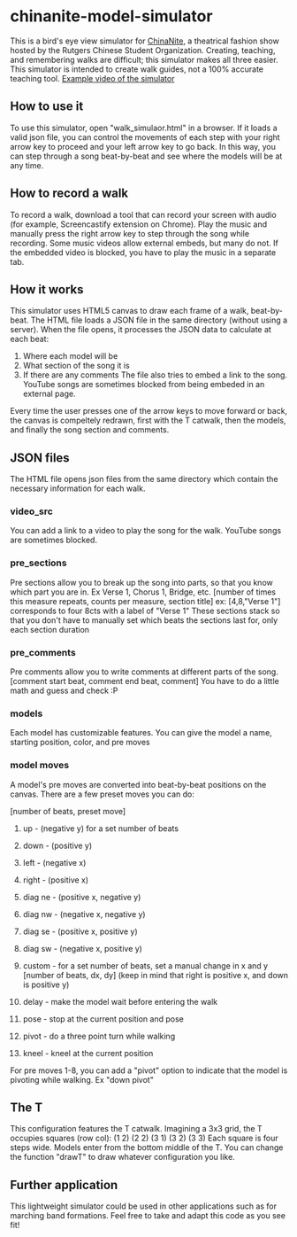 # chinanite-model-simulator
This is a bird's eye view simulator for [ChinaNite](https://www.youtube.com/watch?v=Q3QqFn1ThFQ), a theatrical fashion show hosted by the Rutgers Chinese Student Organization. Creating, teaching, and remembering walks are difficult; this simulator makes all three easier. This simulator is intended to create walk guides, not a 100% accurate teaching tool.
[Example video of the simulator](https://drive.google.com/file/d/1j_BwTIWdvUy5nd9A0IPfShJoqkx7Q6ml/view?usp=sharing)

## How to use it
To use this simulator, open "walk_simulaor.html" in a browser. If it loads a valid json file, you can control the movements of each step with your right arrow key to proceed and your left arrow key to go back. In this way, you can step through a song beat-by-beat and see where the models will be at any time.

## How to record a walk
To record a walk, download a tool that can record your screen with audio (for example, Screencastify extension on Chrome). Play the music and manually press the right arrow key to step through the song while recording. Some music videos allow external embeds, but many do not. If the embedded video is blocked, you have to play the music in a separate tab.

## How it works
This simulator uses HTML5 canvas to draw each frame of a walk, beat-by-beat. The HTML file loads a JSON file in the same directory (without using a server). When the file opens, it processes the JSON data to calculate at each beat:
1) Where each model will be
2) What section of the song it is
3) If there are any comments
The file also tries to embed a link to the song. YouTube songs are sometimes blocked from being embeded in an external page.

Every time the user presses one of the arrow keys to move forward or back, the canvas is compeltely redrawn, first with the T catwalk, then the models, and finally the song section and comments.

## JSON files
The HTML file opens json files from the same directory which contain the necessary information for each walk.
### video_src
You can add a link to a video to play the song for the walk. YouTube songs are sometimes blocked.

### pre_sections
Pre sections allow you to break up the song into parts, so that you know which part you are in. Ex Verse 1, Chorus 1, Bridge, etc.
[number of times this measure repeats, counts per measure, section title]
ex: [4,8,"Verse 1"] corresponds to four 8cts with a label of "Verse 1"
These sections stack so that you don't have to manually set which beats the sections last for, only each section duration

### pre_comments
Pre comments allow you to write comments at different parts of the song.
[comment start beat, comment end beat, comment]
You have to do a little math and guess and check :P

### models
Each model has customizable features. You can give the model a name, starting position, color, and pre moves

### model moves
A model's pre moves are converted into beat-by-beat positions on the canvas. There are a few preset moves you can do:

[number of beats, preset move]
1) up - (negative y) for a set number of beats
2) down - (positive y)
3) left - (negative x)
4) right - (positive x)
5) diag ne - (positive x, negative y)
6) diag nw - (negative x, negative y)
7) diag se - (positive x, positive y)
8) diag sw - (negative x, positive y)

9) custom - for a set number of beats, set a manual change in x and y
[number of beats, dx, dy] (keep in mind that right is positive x, and down is positive y)

10) delay - make the model wait before entering the walk
11) pose - stop at the current position and pose
12) pivot - do a three point turn while walking
13) kneel - kneel at the current position

For pre moves 1-8, you can add a "pivot" option to indicate that the model is pivoting while walking. Ex "down pivot"



## The T
This configuration features the T catwalk. Imagining a 3x3 grid, the T occupies squares (row col):
(1 2)
(2 2)
(3 1)
(3 2)
(3 3)
Each square is four steps wide. Models enter from the bottom middle of the T.
You can change the function "drawT" to draw whatever configuration you like.


## Further application
This lightweight simulator could be used in other applications such as for marching band formations. Feel free to take and adapt this code as you see fit!
